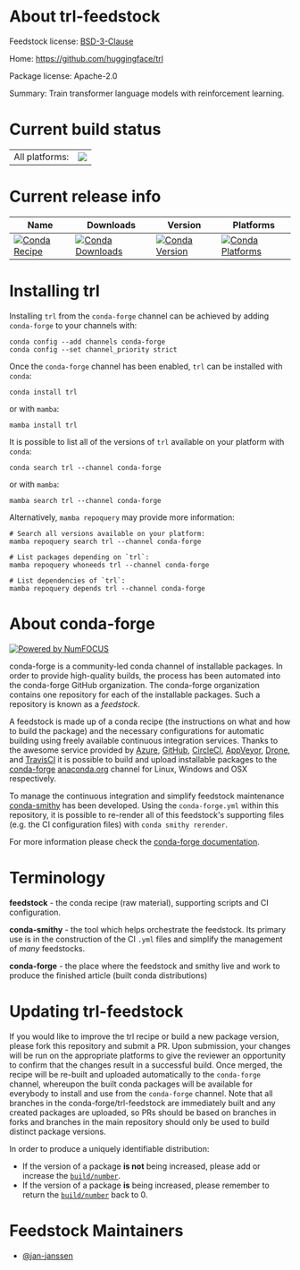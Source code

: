 About trl-feedstock
===================

Feedstock license: [BSD-3-Clause](https://github.com/conda-forge/trl-feedstock/blob/main/LICENSE.txt)

Home: https://github.com/huggingface/trl

Package license: Apache-2.0

Summary: Train transformer language models with reinforcement learning.

Current build status
====================


<table><tr><td>All platforms:</td>
    <td>
      <a href="https://dev.azure.com/conda-forge/feedstock-builds/_build/latest?definitionId=22059&branchName=main">
        <img src="https://dev.azure.com/conda-forge/feedstock-builds/_apis/build/status/trl-feedstock?branchName=main">
      </a>
    </td>
  </tr>
</table>

Current release info
====================

| Name | Downloads | Version | Platforms |
| --- | --- | --- | --- |
| [![Conda Recipe](https://img.shields.io/badge/recipe-trl-green.svg)](https://anaconda.org/conda-forge/trl) | [![Conda Downloads](https://img.shields.io/conda/dn/conda-forge/trl.svg)](https://anaconda.org/conda-forge/trl) | [![Conda Version](https://img.shields.io/conda/vn/conda-forge/trl.svg)](https://anaconda.org/conda-forge/trl) | [![Conda Platforms](https://img.shields.io/conda/pn/conda-forge/trl.svg)](https://anaconda.org/conda-forge/trl) |

Installing trl
==============

Installing `trl` from the `conda-forge` channel can be achieved by adding `conda-forge` to your channels with:

```
conda config --add channels conda-forge
conda config --set channel_priority strict
```

Once the `conda-forge` channel has been enabled, `trl` can be installed with `conda`:

```
conda install trl
```

or with `mamba`:

```
mamba install trl
```

It is possible to list all of the versions of `trl` available on your platform with `conda`:

```
conda search trl --channel conda-forge
```

or with `mamba`:

```
mamba search trl --channel conda-forge
```

Alternatively, `mamba repoquery` may provide more information:

```
# Search all versions available on your platform:
mamba repoquery search trl --channel conda-forge

# List packages depending on `trl`:
mamba repoquery whoneeds trl --channel conda-forge

# List dependencies of `trl`:
mamba repoquery depends trl --channel conda-forge
```


About conda-forge
=================

[![Powered by
NumFOCUS](https://img.shields.io/badge/powered%20by-NumFOCUS-orange.svg?style=flat&colorA=E1523D&colorB=007D8A)](https://numfocus.org)

conda-forge is a community-led conda channel of installable packages.
In order to provide high-quality builds, the process has been automated into the
conda-forge GitHub organization. The conda-forge organization contains one repository
for each of the installable packages. Such a repository is known as a *feedstock*.

A feedstock is made up of a conda recipe (the instructions on what and how to build
the package) and the necessary configurations for automatic building using freely
available continuous integration services. Thanks to the awesome service provided by
[Azure](https://azure.microsoft.com/en-us/services/devops/), [GitHub](https://github.com/),
[CircleCI](https://circleci.com/), [AppVeyor](https://www.appveyor.com/),
[Drone](https://cloud.drone.io/welcome), and [TravisCI](https://travis-ci.com/)
it is possible to build and upload installable packages to the
[conda-forge](https://anaconda.org/conda-forge) [anaconda.org](https://anaconda.org/)
channel for Linux, Windows and OSX respectively.

To manage the continuous integration and simplify feedstock maintenance
[conda-smithy](https://github.com/conda-forge/conda-smithy) has been developed.
Using the ``conda-forge.yml`` within this repository, it is possible to re-render all of
this feedstock's supporting files (e.g. the CI configuration files) with ``conda smithy rerender``.

For more information please check the [conda-forge documentation](https://conda-forge.org/docs/).

Terminology
===========

**feedstock** - the conda recipe (raw material), supporting scripts and CI configuration.

**conda-smithy** - the tool which helps orchestrate the feedstock.
                   Its primary use is in the construction of the CI ``.yml`` files
                   and simplify the management of *many* feedstocks.

**conda-forge** - the place where the feedstock and smithy live and work to
                  produce the finished article (built conda distributions)


Updating trl-feedstock
======================

If you would like to improve the trl recipe or build a new
package version, please fork this repository and submit a PR. Upon submission,
your changes will be run on the appropriate platforms to give the reviewer an
opportunity to confirm that the changes result in a successful build. Once
merged, the recipe will be re-built and uploaded automatically to the
`conda-forge` channel, whereupon the built conda packages will be available for
everybody to install and use from the `conda-forge` channel.
Note that all branches in the conda-forge/trl-feedstock are
immediately built and any created packages are uploaded, so PRs should be based
on branches in forks and branches in the main repository should only be used to
build distinct package versions.

In order to produce a uniquely identifiable distribution:
 * If the version of a package **is not** being increased, please add or increase
   the [``build/number``](https://docs.conda.io/projects/conda-build/en/latest/resources/define-metadata.html#build-number-and-string).
 * If the version of a package **is** being increased, please remember to return
   the [``build/number``](https://docs.conda.io/projects/conda-build/en/latest/resources/define-metadata.html#build-number-and-string)
   back to 0.

Feedstock Maintainers
=====================

* [@jan-janssen](https://github.com/jan-janssen/)

